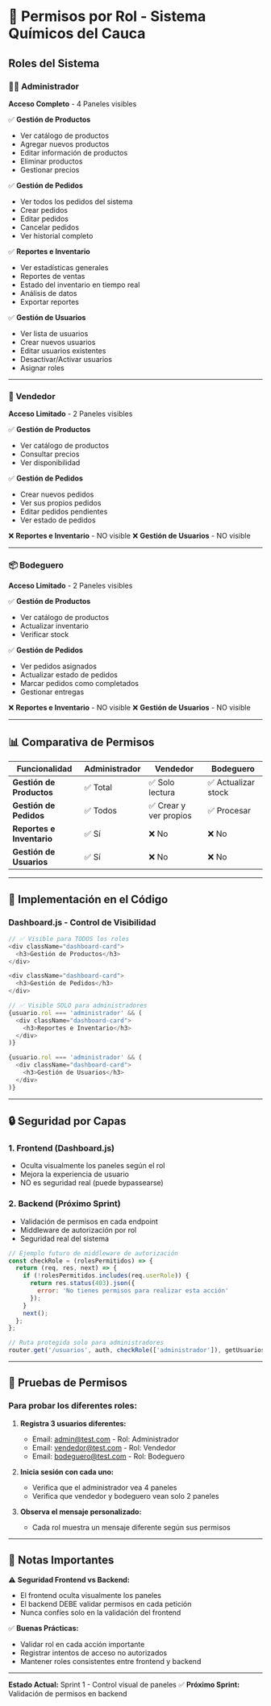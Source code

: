 # 🔐 Permisos por Rol - Sistema Químicos del Cauca

## Roles del Sistema

### 👨‍💼 Administrador
**Acceso Completo** - 4 Paneles visibles

✅ **Gestión de Productos**
- Ver catálogo de productos
- Agregar nuevos productos
- Editar información de productos
- Eliminar productos
- Gestionar precios

✅ **Gestión de Pedidos**
- Ver todos los pedidos del sistema
- Crear pedidos
- Editar pedidos
- Cancelar pedidos
- Ver historial completo

✅ **Reportes e Inventario**
- Ver estadísticas generales
- Reportes de ventas
- Estado del inventario en tiempo real
- Análisis de datos
- Exportar reportes

✅ **Gestión de Usuarios**
- Ver lista de usuarios
- Crear nuevos usuarios
- Editar usuarios existentes
- Desactivar/Activar usuarios
- Asignar roles

---

### 🛒 Vendedor
**Acceso Limitado** - 2 Paneles visibles

✅ **Gestión de Productos**
- Ver catálogo de productos
- Consultar precios
- Ver disponibilidad

✅ **Gestión de Pedidos**
- Crear nuevos pedidos
- Ver sus propios pedidos
- Editar pedidos pendientes
- Ver estado de pedidos

❌ **Reportes e Inventario** - NO visible
❌ **Gestión de Usuarios** - NO visible

---

### 📦 Bodeguero
**Acceso Limitado** - 2 Paneles visibles

✅ **Gestión de Productos**
- Ver catálogo de productos
- Actualizar inventario
- Verificar stock

✅ **Gestión de Pedidos**
- Ver pedidos asignados
- Actualizar estado de pedidos
- Marcar pedidos como completados
- Gestionar entregas

❌ **Reportes e Inventario** - NO visible
❌ **Gestión de Usuarios** - NO visible

---

## 📊 Comparativa de Permisos

| Funcionalidad | Administrador | Vendedor | Bodeguero |
|--------------|---------------|----------|-----------|
| **Gestión de Productos** | ✅ Total | ✅ Solo lectura | ✅ Actualizar stock |
| **Gestión de Pedidos** | ✅ Todos | ✅ Crear y ver propios | ✅ Procesar |
| **Reportes e Inventario** | ✅ Sí | ❌ No | ❌ No |
| **Gestión de Usuarios** | ✅ Sí | ❌ No | ❌ No |

---

## 🎯 Implementación en el Código

### Dashboard.js - Control de Visibilidad

```javascript
// ✅ Visible para TODOS los roles
<div className="dashboard-card">
  <h3>Gestión de Productos</h3>
</div>

<div className="dashboard-card">
  <h3>Gestión de Pedidos</h3>
</div>

// ✅ Visible SOLO para administradores
{usuario.rol === 'administrador' && (
  <div className="dashboard-card">
    <h3>Reportes e Inventario</h3>
  </div>
)}

{usuario.rol === 'administrador' && (
  <div className="dashboard-card">
    <h3>Gestión de Usuarios</h3>
  </div>
)}
```

---

## 🔒 Seguridad por Capas

### 1. Frontend (Dashboard.js)
- Oculta visualmente los paneles según el rol
- Mejora la experiencia de usuario
- NO es seguridad real (puede bypassearse)

### 2. Backend (Próximo Sprint)
- Validación de permisos en cada endpoint
- Middleware de autorización por rol
- Seguridad real del sistema

```javascript
// Ejemplo futuro de middleware de autorización
const checkRole = (rolesPermitidos) => {
  return (req, res, next) => {
    if (!rolesPermitidos.includes(req.userRole)) {
      return res.status(403).json({ 
        error: 'No tienes permisos para realizar esta acción' 
      });
    }
    next();
  };
};

// Ruta protegida solo para administradores
router.get('/usuarios', auth, checkRole(['administrador']), getUsuarios);
```

---

## 🧪 Pruebas de Permisos

### Para probar los diferentes roles:

1. **Registra 3 usuarios diferentes:**
   - Email: admin@test.com - Rol: Administrador
   - Email: vendedor@test.com - Rol: Vendedor
   - Email: bodeguero@test.com - Rol: Bodeguero

2. **Inicia sesión con cada uno:**
   - Verifica que el administrador vea 4 paneles
   - Verifica que vendedor y bodeguero vean solo 2 paneles

3. **Observa el mensaje personalizado:**
   - Cada rol muestra un mensaje diferente según sus permisos

---

## 📝 Notas Importantes

⚠️ **Seguridad Frontend vs Backend:**
- El frontend oculta visualmente los paneles
- El backend DEBE validar permisos en cada petición
- Nunca confíes solo en la validación del frontend

✅ **Buenas Prácticas:**
- Validar rol en cada acción importante
- Registrar intentos de acceso no autorizados
- Mantener roles consistentes entre frontend y backend

---

**Estado Actual:** Sprint 1 - Control visual de paneles ✅
**Próximo Sprint:** Validación de permisos en backend
